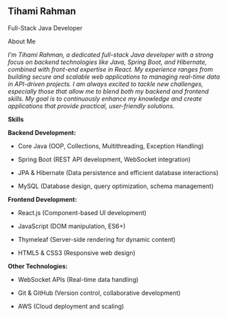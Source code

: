  ## Tihami Rahman 
 Full-Stack Java Developer

About Me

*I’m Tihami Rahman, a dedicated full-stack Java developer with a strong focus on backend technologies like Java, Spring Boot,
and Hibernate, combined with front-end expertise in React. My experience ranges from building secure and scalable web applications
to managing real-time data in API-driven projects. I am always excited to tackle new challenges, especially those that allow me to 
blend both my backend and frontend skills. My goal is to continuously enhance my knowledge and create applications that provide practical,
user-friendly solutions.*

**Skills**


**Backend Development:**

- Core Java (OOP, Collections, Multithreading, Exception Handling)

- Spring Boot (REST API development, WebSocket integration)

- JPA & Hibernate (Data persistence and efficient database interactions)

- MySQL (Database design, query optimization, schema management)



**Frontend Development:**

- React.js (Component-based UI development)

- JavaScript (DOM manipulation, ES6+)

- Thymeleaf (Server-side rendering for dynamic content)

- HTML5 & CSS3 (Responsive web design)



**Other Technologies:**

- WebSocket APIs (Real-time data handling)

- Git & GitHub (Version control, collaborative development)

- AWS (Cloud deployment and scaling)
